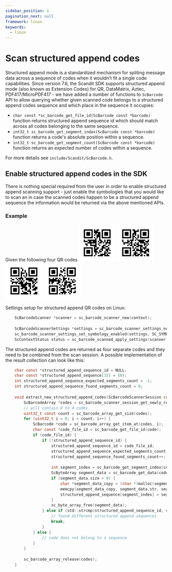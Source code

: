 ```yaml
---
sidebar_position: 1
pagination_next: null
framework: linux
keywords:
  - linux
---
```


# Scan structured append codes

Structured append mode is a standardized mechanism for spliting message data across a sequence of codes when
it wouldn't fit a single code capabilities.
Since version 7.6, the Scandit SDK supports structured append mode (also known as Extension Codes) for QR, DataMatrix, Aztec, PDF417/MicroPDF417 - we have added a number of functions to `ScBarcode` API to allow querying whether given scanned code belongs to a structured append codes sequence and which place in the sequence it occupies:

- `char const *sc_barcode_get_file_id(ScBarcode const *barcode)` function returns structured append sequence id which should match across all codes belonging to the same sequence.
- `int32_t sc_barcode_get_segment_index(ScBarcode const *barcode)` function returns a code's absolute position within a sequence.
- `int32_t sc_barcode_get_segment_count(ScBarcode const *barcode)` function returns an expected number of codes within a sequence.

For more details see `include/Scandit/ScBarcode.h`.

## Enable structured append codes in the SDK

There is nothing special required from the user in order to enable structured append scanning support - just enable the symbologies that you would like to scan an in case the scanned codes happen to be a structured append sequence the information would be returned via the above mentioned APIs.

### Example

Given the following four QR codes 
![QR structured append code #1](/static/img/symbologies/qr_sa_04_01.png)
![QR structured append code #2](/static/img/symbologies/qr_sa_04_02.png)
![QR structured append code #3](/static/img/symbologies/qr_sa_04_03.png)
![QR structured append code #4](/static/img/symbologies/qr_sa_04_04.png)

Settings setup for structured append QR codes on Linux:

```c
    ScBarcodeScanner *scanner = sc_barcode_scanner_new(context);

    ScBarcodeScannerSettings *settings = sc_barcode_scanner_settings_new();
    sc_barcode_scanner_settings_set_symbology_enabled(settings, SC_SYMBOLOGY_QR, SC_TRUE);
    ScContextStatus status = sc_barcode_scanned_apply_settings(scanner, settings);
```

The structured append codes are returned as four separate codes and they need to be combined from the scan session. A possible implementation of the result collection can look like this:

```c
    char const *structured_append_sequence_id = NULL;
    char const *structured_append_sequence[32] = {0};
    int structured_append_sequence_expected_segments_count = -1;
    int structured_append_sequence_found_segments_count = 0;

    void extract_new_structured_append_codes(ScBarcodeScannerSession const *session) {
        ScBarcodeArray *codes = sc_barcode_scanner_session_get_newly_recognized_codes(session);
        // will contain 0 to 4 codes.
        uint32_t const count = sc_barcode_array_get_size(codes);
        for (uint32_t i = 0; i < count; i++) {
            ScBarcode *code = sc_barcode_array_get_item_at(codes, i);
            char const *code_file_id = sc_barcode_get_file_id(code);
            if (code_file_id) {
                if (!structured_append_sequence_id) {
                    structured_append_sequence_id = code_file_id;
                    structured_append_sequence_expected_segments_count = sc_barcode_get_segment_count(code)
                    structured_append_sequence_found_segments_count++;

                    int segment_index = sc_barcode_get_segment_index(code);
                    ScByteArray segment_data = sc_barcode_get_data(code);
                    if (segment_data.size > 0) {
                        char *segment_data_copy = (char *)malloc(segment_data.size);
                        memcpy(segment_data_copy, segment_data.str, segment_data.size);
                        structured_append_sequence[segment_index] = segment_data_copy;
                    }
                    sc_byte_array_free(segment_data);
                } else if (std::strcmp(structured_append_sequence_id, code_file_id) != 0) {
                    // found different structured append sequences
                    break;
                }
            } else {
                // code does not belong to a sequence
            }
        }

        sc_barcode_array_release(codes);
    }
```
